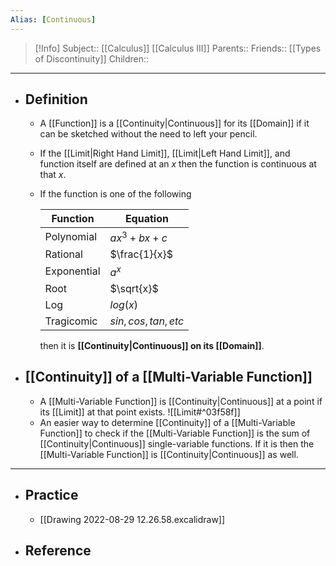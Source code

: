 ```yaml
---
Alias: [Continuous]
---
```

> [!Info]
> Subject:: [[Calculus]] [[Calculus III]]
> Parents:: 
> Friends:: [[Types of Discontinuity]]
> Children:: 
---
- ## Definition
	-  A [[Function]] is a [[Continuity|Continuous]] for its [[Domain]] if it can be sketched without the need to left your pencil.
	- If the [[Limit|Right Hand Limit]], [[Limit|Left Hand Limit]], and function itself are defined at an $x$ then the function is continuous at that $x$.
	- If the function is one of the following
	  
	  Function|Equation
	  ---|---
	  Polynomial|$ax^3+bx+c$
	  Rational|$\frac{1}{x}$
	  Exponential|$a^x$
	  Root|$\sqrt{x}$
	  Log|$log(x)$
	  Tragicomic|$sin,cos,tan,etc$
	  
	  then it is **[[Continuity|Continuous]] on its [[Domain]]**. 
- ## [[Continuity]] of a [[Multi-Variable Function]]
	- A [[Multi-Variable Function]] is [[Continuity|Continuous]] at a point if its [[Limit]] at that point exists.
	  ![[Limit#^03f58f]]
	- An easier way to determine [[Continuity]] of a [[Multi-Variable Function]] to check if the [[Multi-Variable Function]] is the sum of  [[Continuity|Continuous]] single-variable functions. If it is then the [[Multi-Variable Function]] is [[Continuity|Continuous]] as well.
---
- ## Practice
	-  [[Drawing 2022-08-29 12.26.58.excalidraw]]
- ## Reference